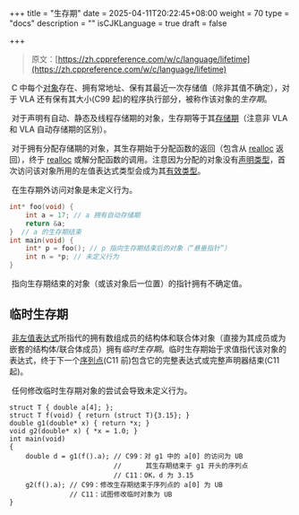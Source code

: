 +++
title = "生存期"
date = 2025-04-11T20:22:45+08:00
weight = 70
type = "docs"
description = ""
isCJKLanguage = true
draft = false

+++

> 原文：[https://zh.cppreference.com/w/c/language/lifetime](https://zh.cppreference.com/w/c/language/lifetime)

​	C 中每个[对象](https://zh.cppreference.com/w/c/language/object)存在、拥有常地址、保有其最近一次存储值（除非其值不确定），对于 VLA 还有保有其大小(C99 起)的程序执行部分，被称作该对象的*生存期*。

​	对于声明有自动、静态及线程存储期的对象，生存期等于其[存储期](https://zh.cppreference.com/w/c/language/storage_duration)（注意非 VLA 和 VLA 自动存储期的区别）。

​	对于拥有分配存储期的对象，其生存期始于分配函数的返回（包含从 [realloc](https://zh.cppreference.com/w/c/memory/realloc) 返回），终于 [realloc](https://zh.cppreference.com/w/c/memory/realloc) 或解分配函数的调用。注意因为分配的对象没有[声明类型](https://zh.cppreference.com/w/c/language/object)，首次访问该对象所用的左值表达式类型会成为其[有效类型](https://zh.cppreference.com/w/c/language/object)。

​	在生存期外访问对象是未定义行为。

```c
int* foo(void) {
    int a = 17; // a 拥有自动存储期
    return &a;
}  // a 的生存期结束
int main(void) {
    int* p = foo(); // p 指向生存期结束后的对象（“悬垂指针”）
    int n = *p; // 未定义行为
}
```

​	指向生存期结束的对象（或该对象后一位置）的指针拥有不确定值。

## 临时生存期

​	[非左值表达式](https://zh.cppreference.com/w/c/language/value_category)所指代的拥有数组成员的结构体和联合体对象（直接为其成员或为嵌套的结构体/联合体成员）拥有*临时生存期*。临时生存期始于求值指代该对象的表达式，终于下一个[序列点](https://zh.cppreference.com/w/c/language/eval_order)(C11 前)包含它的完整表达式或完整声明器结束(C11 起)。

​	任何修改临时生存期对象的尝试会导致未定义行为。

```
struct T { double a[4]; };
struct T f(void) { return (struct T){3.15}; }
double g1(double* x) { return *x; }
void g2(double* x) { *x = 1.0; }
int main(void)
{
    double d = g1(f().a); // C99：对 g1 中的 a[0] 的访问为 UB
                          //      其生存期结束于 g1 开头的序列点
                          // C11：OK，d 为 3.15
    g2(f().a); // C99：修改生存期结束于序列点的 a[0] 为 UB
               // C11：试图修改临时对象为 UB
}
```